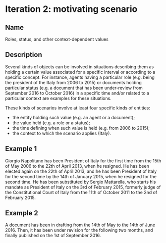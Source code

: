 # Iteration 2: motivating scenario

## Name

Roles, status, and other context-dependent values


## Description

Several kinds of objects can be involved in situations describing them as holding a certain value associated for a specific interval or according to a specific concept. For instance, agents having a particular role (e.g. being the president of the Italy from 2006 to 2015) or documents holding particular status (e.g. a document that has been under-review from September 2016 to October 2016) in a specific time and/or related to a particular context are examples for these situations.

These kinds of scenarios involve at least four specific kinds of entities:
* the entity holding such value (e.g. an agent or a document);
* the value held (e.g. a role or a status);
* the time defining when such value is held (e.g. from 2006 to 2015);
* the context to which the scenario applies (Italy).


## Example 1

Giorgio Napolitano has been President of Italy for the first time from the 15th of May 2006 to the 22th of April 2013, when he resigned. He has been elected again on the 22th of April 2013, and he has been President of Italy for the second time by the 14th of January 2015, when he resigned for the second time. He has been substituted by Sergio Mattarella, who starts his mandate as President of Italy on the 3rd of February 2015, formerly judge of the Constitutional Court of Italy from the 11th of October 2011 to the 2nd of February 2015.


## Example 2

A document has been in drafting from the 14th of May to the 14th of June 2016. Then, it has been under revision for the following two months, and finally published on the 1st of September 2016.

